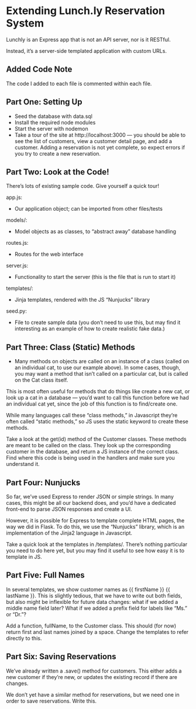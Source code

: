 # Extending Lunch.ly Reservation System
Lunchly is an Express app that is not an API server, nor is it RESTful.

Instead, it’s a server-side templated application with custom URLs.

## Added Code Note
The code I added to each file is commented within each file.

## Part One: Setting Up
- Seed the database with data.sql
- Install the required node modules
- Start the server with nodemon
- Take a tour of the site at http://localhost:3000 — you should be able to see the list of customers, view a customer detail page, and add a customer. Adding a reservation is not yet complete, so expect errors if you try to create a new reservation.

## Part Two: Look at the Code!
There’s lots of existing sample code. Give yourself a quick tour!

app.js:
- Our application object; can be imported from other files/tests

models/:
- Model objects as as classes, to “abstract away” database handling

routes.js:
- Routes for the web interface

server.js:
- Functionality to start the server (this is the file that is run to start it)

templates/:
- Jinja templates, rendered with the JS “Nunjucks” library

seed.py:
- File to create sample data (you don’t need to use this, but may find it interesting as an example of how to create realistic fake data.)

## Part Three: Class (Static) Methods
- Many methods on objects are called on an instance of a class (called on an individual cat, to use our example above). In some cases, though, you may want a method that isn’t called on a particular cat, but is called on the Cat class itself.

This is most often useful for methods that do things like create a new cat, or look up a cat in a database — you’d want to call this function before we had an individual cat yet, since the job of this function is to find/create one.

While many languages call these “class methods,” in Javascript they’re often called “static methods,” so JS uses the static keyword to create these methods.

Take a look at the get(id) method of the Customer classes. These methods are meant to be called on the class. They look up the corresponding customer in the database, and return a JS instance of the correct class. Find where this code is being used in the handlers and make sure you understand it.

## Part Four: Nunjucks
So far, we’ve used Express to render JSON or simple strings. In many cases, this might be all our backend does, and you’d have a dedicated front-end to parse JSON responses and create a UI.

However, it is possible for Express to template complete HTML pages, the way we did in Flask. To do this, we use the “Nunjucks” library, which is an implementation of the Jinja2 language in Javascript.

Take a quick look at the templates in /templates/. There’s nothing particular you need to do here yet, but you may find it useful to see how easy it is to template in JS.

## Part Five: Full Names
In several templates, we show customer names as {{ firstName }} {{ lastName }}. This is slightly tedious, that we have to write out both fields, but also might be inflexible for future data changes: what if we added a middle name field later? What if we added a prefix field for labels like “Ms.” or “Dr.”?

Add a function, fullName, to the Customer class. This should (for now) return first and last names joined by a space. Change the templates to refer directly to this.

## Part Six: Saving Reservations
We’ve already written a .save() method for customers. This either adds a new customer if they’re new, or updates the existing record if there are changes.

We don’t yet have a similar method for reservations, but we need one in order to save reservations. Write this.